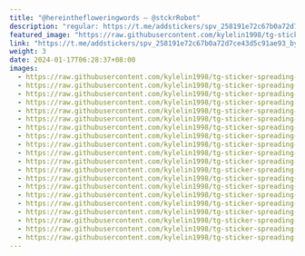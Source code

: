 ```yaml
---
title: "@hereinthefloweringwords — @stckrRobot"
description: "regular: https://t.me/addstickers/spv_258191e72c67b0a72d7ce43d5c91ae93_by_stckrRobot"
featured_image: "https://raw.githubusercontent.com/kylelin1998/tg-sticker-spreading-worldwide-images/main/img/827a3366-6d55-4a6e-8df4-43bfd168df75.jpg"
link: "https://t.me/addstickers/spv_258191e72c67b0a72d7ce43d5c91ae93_by_stckrRobot"
weight: 3
date: 2024-01-17T06:28:37+08:00
images:
  - https://raw.githubusercontent.com/kylelin1998/tg-sticker-spreading-worldwide-images/main/img/827a3366-6d55-4a6e-8df4-43bfd168df75.jpg
  - https://raw.githubusercontent.com/kylelin1998/tg-sticker-spreading-worldwide-images/main/img/7962831e-331b-426b-b3bd-b7672774deff.jpg
  - https://raw.githubusercontent.com/kylelin1998/tg-sticker-spreading-worldwide-images/main/img/1ff30129-1da5-4dde-bfbb-72081f334253.jpg
  - https://raw.githubusercontent.com/kylelin1998/tg-sticker-spreading-worldwide-images/main/img/2c5f8029-18b2-4aad-8dba-2e083862c5a6.jpg
  - https://raw.githubusercontent.com/kylelin1998/tg-sticker-spreading-worldwide-images/main/img/1b816224-f7b6-4ffd-9a4c-59b18294e683.jpg
  - https://raw.githubusercontent.com/kylelin1998/tg-sticker-spreading-worldwide-images/main/img/bd6bbb63-6670-42c9-846f-dd6c3f62327a.jpg
  - https://raw.githubusercontent.com/kylelin1998/tg-sticker-spreading-worldwide-images/main/img/7a7ec3ab-02be-40cd-91fe-695d9e5ad531.jpg
  - https://raw.githubusercontent.com/kylelin1998/tg-sticker-spreading-worldwide-images/main/img/c9799871-4fd5-4165-9649-16b592aaa8f6.jpg
  - https://raw.githubusercontent.com/kylelin1998/tg-sticker-spreading-worldwide-images/main/img/ceac57f6-8eef-4721-b32f-e5b97ad816dd.jpg
  - https://raw.githubusercontent.com/kylelin1998/tg-sticker-spreading-worldwide-images/main/img/4dc267c1-a570-4d93-be1f-ebafa252dda0.jpg
  - https://raw.githubusercontent.com/kylelin1998/tg-sticker-spreading-worldwide-images/main/img/52df26d8-5aac-4c04-9b20-aa7a1344c06a.jpg
  - https://raw.githubusercontent.com/kylelin1998/tg-sticker-spreading-worldwide-images/main/img/a7130bcc-a511-4f31-a0dc-fb5bb4133cab.jpg
  - https://raw.githubusercontent.com/kylelin1998/tg-sticker-spreading-worldwide-images/main/img/a66a6c02-a030-4ad2-ab3a-0e9ab4170e77.jpg
  - https://raw.githubusercontent.com/kylelin1998/tg-sticker-spreading-worldwide-images/main/img/69a16e75-2ba8-427a-99fe-e6ecf7f75ad5.jpg
  - https://raw.githubusercontent.com/kylelin1998/tg-sticker-spreading-worldwide-images/main/img/28146657-6431-4611-80c3-1961e2fce718.jpg
  - https://raw.githubusercontent.com/kylelin1998/tg-sticker-spreading-worldwide-images/main/img/3c628f00-b058-4c88-89d3-9a4d13143935.jpg
  - https://raw.githubusercontent.com/kylelin1998/tg-sticker-spreading-worldwide-images/main/img/c0748270-ad92-4336-9948-0f448fa15440.jpg
  - https://raw.githubusercontent.com/kylelin1998/tg-sticker-spreading-worldwide-images/main/img/9ebcda33-d967-48fb-9791-54f445ca75a3.jpg
  - https://raw.githubusercontent.com/kylelin1998/tg-sticker-spreading-worldwide-images/main/img/847fb714-76ce-458d-bdf7-aa51e1ce1939.jpg
  - https://raw.githubusercontent.com/kylelin1998/tg-sticker-spreading-worldwide-images/main/img/56eb6735-465e-48de-91cd-d9b8a1e61ecb.jpg
---
```

